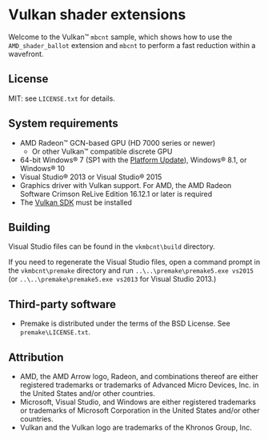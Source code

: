 Vulkan shader extensions
========================

Welcome to the Vulkan&trade; `mbcnt` sample, which shows how to use the `AMD_shader_ballot` extension and `mbcnt` to perform a fast reduction within a wavefront.

License
-------

MIT: see `LICENSE.txt` for details.

System requirements
-------------------

* AMD Radeon&trade; GCN-based GPU (HD 7000 series or newer)
  * Or other Vulkan&trade; compatible discrete GPU 
* 64-bit Windows&reg; 7 (SP1 with the [Platform Update](https://msdn.microsoft.com/en-us/library/windows/desktop/jj863687.aspx)), Windows&reg; 8.1, or Windows&reg; 10
* Visual Studio&reg; 2013 or Visual Studio&reg; 2015
* Graphics driver with Vulkan support. For AMD, the AMD Radeon Software Crimson ReLive Edition 16.12.1 or later is required
* The [Vulkan SDK](https://vulkan.lunarg.com) must be installed

Building
--------

Visual Studio files can be found in the `vkmbcnt\build` directory.

If you need to regenerate the Visual Studio files, open a command prompt in the `vkmbcnt\premake` directory and run `..\..\premake\premake5.exe vs2015` (or `..\..\premake\premake5.exe vs2013` for Visual Studio 2013.)

Third-party software
------------------

* Premake is distributed under the terms of the BSD License. See `premake\LICENSE.txt`.

Attribution
-----------

* AMD, the AMD Arrow logo, Radeon, and combinations thereof are either registered trademarks or trademarks of Advanced Micro Devices, Inc. in the United States and/or other countries.
* Microsoft, Visual Studio, and Windows are either registered trademarks or trademarks of Microsoft Corporation in the United States and/or other countries.
* Vulkan and the Vulkan logo are trademarks of the Khronos Group, Inc.
